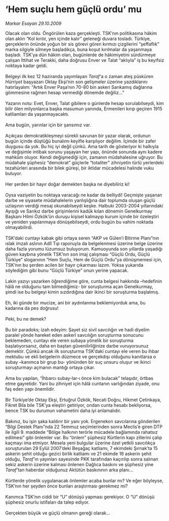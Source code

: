# ‘Hem suçlu hem güçlü ordu’ mu

*Markar Esayan 29.10.2009*

<div class="taraf_structure_2col_1zq">
<div class="margen_n">



 <p>Olacak olan oldu. Öngörülen kaza gerçekleşti. TSK’nın politikasına hâkim olan aklın “Kol kırılır, yen içinde kalır” geleneği duvara tosladı. Türkiye, gerçeklerin önünde yoğun bir sis görevi gören kırmızı çizgilerini “şeffaflık” marka silgiyle silmeye başladıkça, buna koşut kırılmalar da yaşanmaya başladı. TSK’ya dün hâkim olan, bugünlerde de hâkimiyetini sürdürmeye çalışan İttihat ve Terakki, daha doğrusu Enver ve Talat “aklıyla” iş bu keyifsiz noktaya kadar geldi. <br/><br/>Belgeyi ilk kez 12 haziranda yayımlayan <i>Taraf’</i>a o zaman ateş püsküren <i>Hürriyet</i> başyazarı Oktay Ekşi’nin son gelişmeler üzerine yazdıklarını hatırlayalım: “Artık Enver Paşa’nın 70-80 bin askeri Sarıkamış dağlarına gömmesine rağmen hesap vermediği dönemde değiliz...” <br/><br/>Yazarın notu: Evet, Enver, Talat gibilere o günlerde hesap sorulabilseydi, kim bilir ölen milyonlarca başka masumun yanında, Ermenileri kırıp geçiren 1915 katliamları da yaşanmayacaktı. <br/><br/>Ama bugün, yarınlar için bir şansımız var. <br/><br/>Açıkçası demokratikleşmeyi sürekli savunan bir yazar olarak, ordunun bugün içinde düştüğü bunalımı keyifle karşılıyor değilim. İçimde bir zafer duygusu da yok. Bu hiç iyi değil çünkü. Ama tarih de gösteriyor ki halkıyla ve değişimle intibak sorunu yaşayan her yapı, önünde sonunda aynı kadere mahkûm oluyor. Kendi değişmediği için, zamanın müdahalesine uğruyor. Bu müdahale şüphesiz “demokrat” güçlerle “totaliter” zihniyetin türlü yerlerdeki tezahürleri arasında bir bilek güreşi, bir iktidar mücadelesi halinde vuku buluyor. <br/><br/>Her şerden bir hayır doğar demekten başka ne diyebiliriz ki! <br/><br/>Oysa vaziyetin bu noktaya varacağı ne kadar da belliydi! Geçmişte yaşanan darbe ve siyasete müdahalelerin yanlışlığına dair toplumda oluşan güçlü uzlaşının verdiği mesaj okunabilseydi keşke. Halbuki 2003-2004 yıllarındaki Ayışığı ve Sarıkız darbe girişimlerini kadük kılan dönemin Genelkurmay Başkanı Hilmi Özkök’ün duruşu kişisel kalmayıp kurum içinde bir özeleştiri ve yeniden yapılanmaya dönüşebilseydi, ordu bugün bu vahim noktada olmayabilirdi. <br/><br/>TSK’daki cuntayı kabak gibi ortaya seren “AKP ve Gülen’i Bitirme Planı”nın ıslak imzalı aslının Adlî Tıp raporuyla da belgelenmesi üzerine belge üzerine daha fazla yorumu lüzumsuz buluyorum. Kamuoyunda son yıllarda yaşadığı güven kaybına yönelik TSK’nın son imaj çalışması “Güçlü Ordu, Güçlü Türkiye” sloganının “Hem Suçlu, Hem de Güçlü Ordu”ya dönüşmemesi için, TSK’nın bu şerden acilen bir hayır çıkarması lazım. Yoksa yukarıda söylediğim gibi bunu “Güçlü Türkiye” onun yerine yapacak. <br/><br/>Lakin yazıyı yazarken öğrendiğime göre, cunta belgesi hakkında –hedefinin hâlâ ne olduğunu tam bilmediğimiz- bir soruşturma açan Genelkurmay, şimdi ise bu belgeyi kimin sızdırdığına dair ikinci bir soruşturma başlatmış. <br/><br/>Eh, iki günde bir mucize, ani bir aydınlanma beklemiyorduk ama, bu kadarına da pes doğrusu! <br/><br/>Peki, bu ne demek? <br/><br/>Bu bir paradoks; izah edeyim: Şayet siz sivil savcılığın ve hadi diyelim paralel yönde hareket eden askerî savcılığın soruşturma sonucunu beklemeden, cuntayı ele veren subaya yönelik bir soruşturma başlatıyorsanız, daha en baştan güvenilirliğinize darbe vuruyorsunuz demektir. Çünkü ancak ilk soruşturma TSK’daki cuntayı ele veren bu ihbar mektubu ve ekli belgelerin düzmece ve gerçekdışı olduğunu kanıtlarsa o subay –kanımca bir grup bu- yönünden bir suç unsuru oluşur ve ikinci soruşturmayı açmanın mantığı ortaya çıkar. <br/><br/>Ama bu yapılan, “İhbarcı subay-lar-ı önce kim bulacak” telaşıdır, örtbas etme gayretidir. Yani bu zihniyet için hâlâ cuntanın varlığından ziyade, onu faş eden yapı önemlidir. <br/><br/>Bir Türkiye’de Oktay Ekşi, Ertuğrul Özkök, Necati Doğru, Hikmet Çetinkaya, Fikret Bila bile TSK’ya eleştiri getiriyor, ondan cunta hesabı bekliyorsa, bence TSK bu durumun vahametini daha iyi anlamalıdır. <br/><br/>Bakınız, bu işin şaka kaldırır bir yanı yok. Ergenekon savcılarına gönderilen “Bilgi Destek Planı”nda 22 Temmuz seçimlerinden sonra Meclis’e giren DTP ile ilgili 9. maddede “Bölge halkının terörle mücadele bağlamında rahatsız edilmesi” gibi önlemler var. Bu “önlem” şüphesiz Kürtlerin kapı zillerini çalıp kaçmayı ima etmiyor. Mesela yeni bulgular üzerine özel yetkili savcılıkça soruşturulan 29 Eylül 2007’deki Beşağaç katliamı, 7 ekimdeki Şırnak’ta 15 askerin şehit olduğu gezici birlik katliamı ve 21 ekimde 16 askerin şehit olduğu, <i>Taraf’</i>ın yayınları sayesinde PKK tarafından kaçırılıp sonra salınan sekiz askerin üzerine kalması önlenen Dağlıca baskını ve şüphesiz yine <i>Taraf’</i>tan haberdar olduğunuz Aktütün baskınının arka planı... <br/><br/>Kürtlerde yönelik uygulanacak önlemler acaba bunlar mı? Ve eğer böyleyse, TSK’nın her şeyden önce bunları araştırması gerekmez mi? <br/><br/>Kanımca TSK’nın ciddi bir “U” dönüşü yapması gerekiyor. O “U” dönüşü şüphesiz onurlu istifaları da talep ediyor. <br/><br/>Gerçekten büyük ve güçlü olmanın gereği olarak...</p>
<br/>
<br/>
<br/>



<br/>


<div id="taraf_not">
</div>

</div>


</div>
